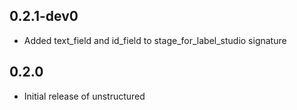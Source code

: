 ## 0.2.1-dev0

* Added text_field and id_field to stage_for_label_studio signature

## 0.2.0

* Initial release of unstructured
